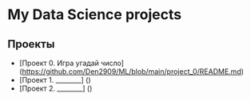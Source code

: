 # My Data Science projects

## Проекты

* [Проект 0. Игра угадай число] (https://github.com/Den2909/ML/blob/main/project_0/README.md)
* [Проект 1. ________] ()
* [Проект 2. ________] ()